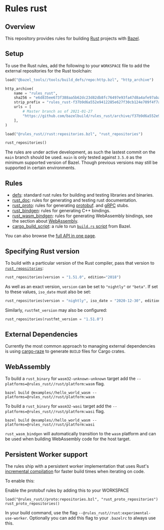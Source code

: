 # Rules rust

## Overview

This repository provides rules for building [Rust][rust] projects with [Bazel](https://bazel.build/).

[rust]: http://www.rust-lang.org/

<!-- TODO: Render generated docs on the github pages site again, https://bazelbuild.github.io/rules_rust/ -->

<a name="setup"></a>

## Setup

To use the Rust rules, add the following to your `WORKSPACE` file to add the external repositories for the Rust toolchain:

```python
load("@bazel_tools//tools/build_defs/repo:http.bzl", "http_archive")

http_archive(
    name = "rules_rust",
    sha256 = "e6d835ee673f388aa5b62dc23d82db8fc76497e93fa47d8a4afe97abaf09b10d",
    strip_prefix = "rules_rust-f37b9d6a552e9412285e627f30cb124e709f4f7a",
    urls = [
        # Master branch as of 2021-01-27
        "https://github.com/bazelbuild/rules_rust/archive/f37b9d6a552e9412285e627f30cb124e709f4f7a.tar.gz",
    ],
)

load("@rules_rust//rust:repositories.bzl", "rust_repositories")

rust_repositories()
```

The rules are under active development, as such the lastest commit on the
`main` branch should be used. `main` is only tested against `3.5.0` as the
minimum supported version of Bazel. Though previous versions may still be
supported in certain environments.

## Rules

- [defs](defs.md): standard rust rules for building and testing libraries and binaries.
- [rust_doc](rust_doc.md): rules for generating and testing rust documentation.
- [rust_proto](rust_proto.md): rules for generating [protobuf](https://developers.google.com/protocol-buffers).
  and [gRPC](https://grpc.io) stubs.
- [rust_bindgen](rust_bindgen.md): rules for generating C++ bindings.
- [rust_wasm_bindgen](rust_wasm_bindgen.md): rules for generating WebAssembly bindings, see the section about [WebAssembly](#webassembly).
- [cargo_build_script](cargo_build_script.md): a rule to run [`build.rs` script](https://doc.rust-lang.org/cargo/reference/build-scripts.html) from Bazel.

You can also browse the [full API in one page](flatten.md).

## Specifying Rust version

To build with a particular version of the Rust compiler, pass that version to [`rust_repositories`](flatten.md#rust_repositories):

```python
rust_repositories(version = "1.51.0", edition="2018")
```

As well as an exact version, `version` can be set to `"nightly"` or `"beta"`. If set to these values, `iso_date` must also be set:

```python
rust_repositories(version = "nightly", iso_date = "2020-12-30", edition="2018")
```

Similarly, `rustfmt_version` may also be configured:

```python
rust_repositories(rustfmt_version = "1.51.0")
```

## External Dependencies

Currently the most common approach to managing external dependencies is using
[cargo-raze](https://github.com/google/cargo-raze) to generate `BUILD` files for Cargo crates.

## WebAssembly

To build a `rust_binary` for `wasm32-unknown-unknown` target add the `--platforms=@rules_rust//rust/platform:wasm` flag.

```command
bazel build @examples//hello_world_wasm --platforms=@rules_rust//rust/platform:wasm
```

To build a `rust_binary` for `wasm32-wasi` target add the `--platforms=@rules_rust//rust/platform:wasi` flag.

```command
bazel build @examples//hello_world_wasm --platforms=@rules_rust//rust/platform:wasi
```

`rust_wasm_bindgen` will automatically transition to the `wasm` platform and can be used when
building WebAssembly code for the host target.

## Persistent Worker support

The rules ship with a persistent worker implementation that uses Rust's [incremental compilation](https://doc.rust-lang.org/edition-guide/rust-2018/the-compiler/incremental-compilation-for-faster-compiles.html) for faster build times when iterating on code.

To enable this:

Enable the protobuf rules by adding this to your WORKSPACE

```
load("@rules_rust//proto:repositories.bzl", "rust_proto_repositories")
rust_proto_repositories()
```

In your build command, use the flag `--@rules_rust//rust:experimental-use-worker`. Optionally you can add this flag to your `.bazelrc` to always use this.
